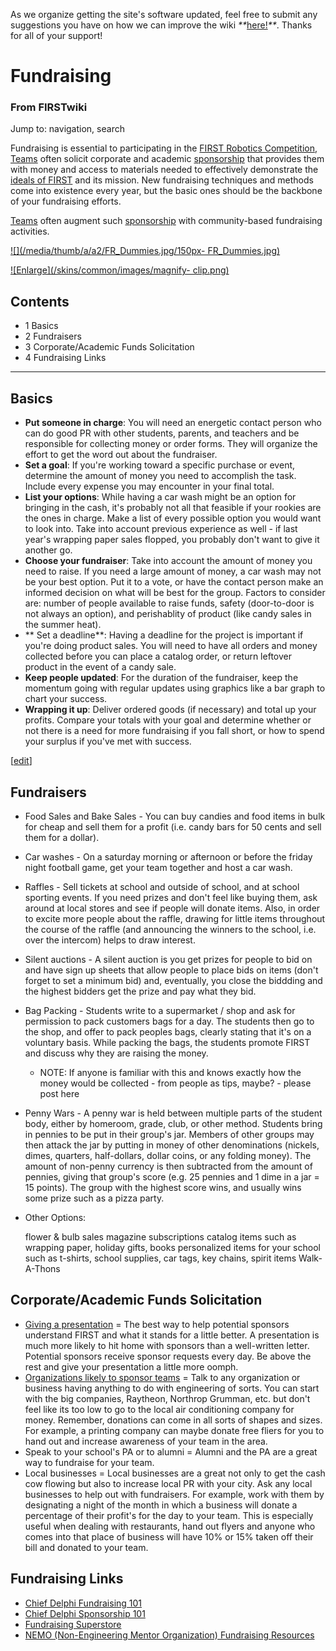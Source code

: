 As we organize getting the site's software updated, feel free to submit any
suggestions you have on how we can improve the wiki
_**_[here!](/index.php/User:Hallry/Suggestions "User:Hallry/Suggestions"
)_**_. Thanks for all of your support!

# Fundraising

### From FIRSTwiki

Jump to: navigation, search

Fundraising is essential to participating in the [FIRST Robotics
Competition](/index.php/FIRST_Robotics_Competition "FIRST Robotics
Competition" ), [Teams](/index.php/Team "Team" ) often solicit corporate and
academic [sponsorship](/index.php/Sponsorship "Sponsorship" ) that provides
them with money and access to materials needed to effectively demonstrate the
[ideals of FIRST](/index.php/FIRST_philosophy "FIRST philosophy" ) and its
mission. New fundraising techniques and methods come into existence every
year, but the basic ones should be the backbone of your fundraising efforts.

[Teams](/index.php/Team "Team" ) often augment such
[sponsorship](/index.php/Sponsorship "Sponsorship" ) with community-based
fundraising activities.

[![](/media/thumb/a/a2/FR_Dummies.jpg/150px-
FR_Dummies.jpg)](/index.php/Image:FR_Dummies.jpg "" )

[![Enlarge](/skins/common/images/magnify-
clip.png)](/index.php/Image:FR_Dummies.jpg "Enlarge" )

## Contents

  * 1 Basics
  * 2 Fundraisers
  * 3 Corporate/Academic Funds Solicitation
  * 4 Fundraising Links  
---  
  

## Basics

  * **Put someone in charge**: You will need an energetic contact person who can do good PR with other students, parents, and teachers and be responsible for collecting money or order forms. They will organize the effort to get the word out about the fundraiser. 
  * **Set a goal**: If you're working toward a specific purchase or event, determine the amount of money you need to accomplish the task. Include every expense you may encounter in your final total. 
  * **List your options**: While having a car wash might be an option for bringing in the cash, it's probably not all that feasible if your rookies are the ones in charge. Make a list of every possible option you would want to look into. Take into account previous experience as well - if last year's wrapping paper sales flopped, you probably don't want to give it another go. 
  * **Choose your fundraiser**: Take into account the amount of money you need to raise. If you need a large amount of money, a car wash may not be your best option. Put it to a vote, or have the contact person make an informed decision on what will be best for the group. Factors to consider are: number of people available to raise funds, safety (door-to-door is not always an option), and perishablity of product (like candy sales in the summer heat). 
  * ** Set a deadline**: Having a deadline for the project is important if you're doing product sales. You will need to have all orders and money collected before you can place a catalog order, or return leftover product in the event of a candy sale. 
  * **Keep people updated**: For the duration of the fundraiser, keep the momentum going with regular updates using graphics like a bar graph to chart your success. 
  * **Wrapping it up**: Deliver ordered goods (if necessary) and total up your profits. Compare your totals with your goal and determine whether or not there is a need for more fundraising if you fall short, or how to spend your surplus if you've met with success. 

[[edit](/index.php?title=Fundraising&action=edit&section=2 "Edit section:
Fundraisers" )]

##  Fundraisers

  * Food Sales and Bake Sales - You can buy candies and food items in bulk for cheap and sell them for a profit (i.e. candy bars for 50 cents and sell them for a dollar). 
  * Car washes - On a saturday morning or afternoon or before the friday night football game, get your team together and host a car wash. 
  * Raffles - Sell tickets at school and outside of school, and at school sporting events. If you need prizes and don't feel like buying them, ask around at local stores and see if people will donate items. Also, in order to excite more people about the raffle, drawing for little items throughout the course of the raffle (and announcing the winners to the school, i.e. over the intercom) helps to draw interest. 
  * Silent auctions - A silent auction is you get prizes for people to bid on and have sign up sheets that allow people to place bids on items (don't forget to set a minimum bid) and, eventually, you close the biddding and the highest bidders get the prize and pay what they bid. 
  * Bag Packing - Students write to a supermarket / shop and ask for permission to pack customers bags for a day. The students then go to the shop, and offer to pack peoples bags, clearly stating that it's on a voluntary basis. While packing the bags, the students promote FIRST and discuss why they are raising the money. 
    * NOTE: If anyone is familiar with this and knows exactly how the money would be collected - from people as tips, maybe? - please post here 
  * Penny Wars - A penny war is held between multiple parts of the student body, either by homeroom, grade, club, or other method. Students bring in pennies to be put in their group's jar. Members of other groups may then attack the jar by putting in money of other denominations (nickels, dimes, quarters, half-dollars, dollar coins, or any folding money). The amount of non-penny currency is then subtracted from the amount of pennies, giving that group's score (e.g. 25 pennies and 1 dime in a jar = 15 points). The group with the highest score wins, and usually wins some prize such as a pizza party. 

  

  * Other Options: 

    flower &amp; bulb sales 
    magazine subscriptions 
    catalog items such as wrapping paper, holiday gifts, books 
    personalized items for your school such as t-shirts, school supplies, car tags, key chains, spirit items 
    Walk-A-Thons 


##  Corporate/Academic Funds Solicitation

  * [Giving a presentation](http://www.firstnemo.org/resources.htm "http://www.firstnemo.org/resources.htm" ) = The best way to help potential sponsors understand FIRST and what it stands for a little better. A presentation is much more likely to hit home with sponsors than a well-written letter. Potential sponsors receive sponsor requests every day. Be above the rest and give your presentation a little more oomph. 
  * [Organizations likely to sponsor teams](/index.php/Organizations_likely_to_sponsor_teams "Organizations likely to sponsor teams" ) = Talk to any organization or business having anything to do with engineering of sorts. You can start with the big companies, Raytheon, Northrop Grumman, etc. but don't feel like its too low to go to the local air conditioning company for money. Remember, donations can come in all sorts of shapes and sizes. For example, a printing company can maybe donate free fliers for you to hand out and increase awareness of your team in the area. 
  * Speak to your school's PA or to alumni = Alumni and the PA are a great way to fundraise for your team. 
  * Local businesses = Local businesses are a great not only to get the cash cow flowing but also to increase local PR with your city. Ask any local businesses to help out with fundraisers. For example, work with them by designating a night of the month in which a business will donate a percentage of their profit's for the day to your team. This is especially useful when dealing with restaurants, hand out flyers and anyone who comes into that place of business will have 10% or 15% taken off their bill and donated to your team. 


## Fundraising Links

  * [Chief Delphi Fundraising 101](http://www.chiefdelphi.com/forums/showthread.php?t=68044 "http://www.chiefdelphi.com/forums/showthread.php?t=68044" )
  * [Chief Delphi Sponsorship 101](http://www.chiefdelphi.com/forums/showthread.php?t=68051 "http://www.chiefdelphi.com/forums/showthread.php?t=68051" )
  * [Fundraising Superstore](http://www.fundraisersuperstore.com/ "http://www.fundraisersuperstore.com/" )
  * [NEMO (Non-Engineering Mentor Organization) Fundraising Resources](http://www.firstnemo.org/resources.htm "http://www.firstnemo.org/resources.htm" )

